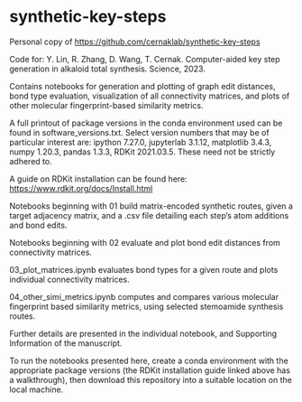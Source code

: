# synthetic-key-steps
Personal copy of https://github.com/cernaklab/synthetic-key-steps

Code for: Y. Lin, R. Zhang, D. Wang, T. Cernak. Computer-aided key step generation in alkaloid total synthesis. Science, 2023.

Contains notebooks for generation and plotting of graph edit distances, bond type evaluation, visualization of all connectivity matrices, and plots of other molecular fingerprint-based similarity metrics. 

A full printout of package versions in the conda environment used can be found in software_versions.txt. Select version numbers that may be of particular interest are: ipython 7.27.0, jupyterlab 3.1.12, matplotlib 3.4.3, numpy 1.20.3, pandas 1.3.3, RDKit 2021.03.5. These need not be strictly adhered to.

A guide on RDKit installation can be found here: https://www.rdkit.org/docs/Install.html

Notebooks beginning with 01 build matrix-encoded synthetic routes, given a target adjacency matrix, and a .csv file detailing each step’s atom additions and bond edits. 

Notebooks beginning with 02 evaluate and plot bond edit distances from connectivity matrices.

03_plot_matrices.ipynb evaluates bond types for a given route and plots individual connectivity matrices.

04_other_simi_metrics.ipynb computes and compares various molecular fingerprint based similarity metrics, using selected stemoamide synthesis routes.

Further details are presented in the individual notebook, and Supporting Information of the manuscript.

To run the notebooks presented here, create a conda environment with the appropriate package versions (the RDKit installation guide linked above has a walkthrough), then download this repository into a suitable location on the local machine.
